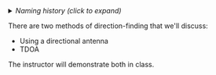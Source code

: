 <details><summary><i>Naming history (click to expand)</i></summary>
<pre>
2023 May 22: 010_Direction_Finding.md
</pre>
</details>

There are two methods of direction-finding that we'll discuss:

- Using a directional antenna
- TDOA 

The instructor will demonstrate both in class.
